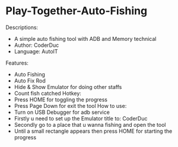 # Play-Together-Auto-Fishing
Descriptions:
- A simple auto fishing tool with ADB and Memory technical
- Author: CoderDuc
- Language: AutoIT

Features:
- Auto Fishing
- Auto Fix Rod
- Hide & Show Emulator for doing other staffs
- Count fish catched
Hotkey:
- Press HOME for toggling the progress
- Press Page Down for exit the tool
How to use:
- Turn on USB Debugger for adb service
- Firstly u need to set up the Emulator title to: CoderDuc
- Secondly go to a place that u wanna fishing and open the tool
- Until a small rectangle appears then press HOME for starting the progress
